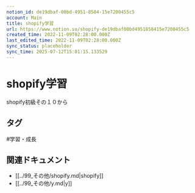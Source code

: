 ```yaml
---
notion_id: de19dbaf-00bd-4951-8584-15e7200455c5
account: Main
title: shopify学習
url: https://www.notion.so/shopify-de19dbaf00bd4951858415e7200455c5
created_time: 2022-11-09T02:28:00.000Z
last_edited_time: 2022-11-09T02:28:00.000Z
sync_status: placeholder
sync_time: 2025-07-12T15:01:15.133529
---
```

# shopify学習

shopify初級その１０から

## タグ

#学習・成長 

## 関連ドキュメント

- [[../99_その他/shopify.md|shopify]]
- [[../99_その他/y.md|y]]
